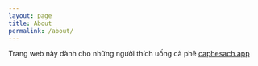 ```yaml
---
layout: page
title: About
permalink: /about/
---
```


Trang web này dành cho những người thích uống cà phê [caphesach.app](https://caphesach.app/)
